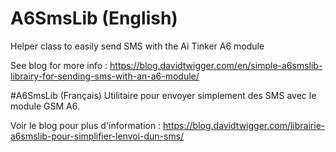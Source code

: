 # A6SmsLib (English)
Helper class to easily send SMS with the Ai Tinker A6 module

See blog for more info : https://blog.davidtwigger.com/en/simple-a6smslib-librairy-for-sending-sms-with-an-a6-module/

#A6SmsLib (Français)
Utilitaire pour envoyer simplement des SMS avec le module GSM A6.

Voir le blog pour plus d'information : https://blog.davidtwigger.com/librairie-a6smslib-pour-simplifier-lenvoi-dun-sms/